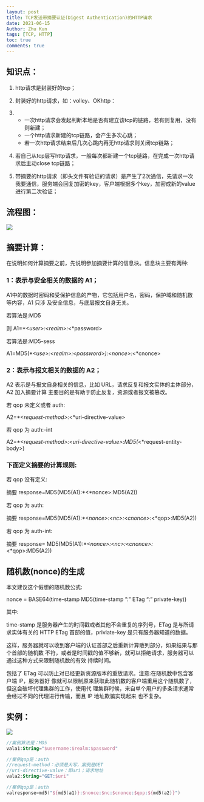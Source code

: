 ```yaml
---
layout: post
title: TCP发送带摘要认证(Digest Authentication)的HTTP请求
date: 2021-06-15
Author: Zhu Kun
tags: [TCP, HTTP]
toc: true
comments: true
---
```


## 知识点：

1. http请求是封装好的tcp；

2. 封装好的http请求，如：volley、OKhttp：

3. - 一次http请求会发起判断本地是否有建立该tcp的链路，若有则复用，没有则新建；
   - 一个http请求新建的tcp链路，会产生多次心跳；
   - 若一次http请求结束后几次心跳内再无http请求则关闭tcp链路；

4. 若自己从tcp层写http请求，一般每次都新建一个tcp链路，在完成一次http请求后主动close     tcp链路；

5. 带摘要的http请求（即头文件有验证的请求）是产生了2次通信，先请求一次我要通信，服务端会回复加密的key，客户端根据多个key，加密成新的value进行第二次验证；

## 流程图：

![](http://justzk.github.io/images/tcp-sends_http_request_with_digest_authentication/tcp-sends_http_request_with_digest_authentication-1.png)

## 摘要计算：

在说明如何计算摘要之前，先说明参加摘要计算的信息块。信息块主要有两种: 

### 1：表示与安全相关的数据的 A1；

A1中的数据时密码和受保护信息的产物，它包括用户名，密码，保护域和随机数等内容，A1 只涉 及安全信息，与底层报文自身无关。 

若算法是:MD5

则 A1=*<*user>:*<*realm>:*<*password>

 

若算法是:MD5-sess 

A1=MD5(*<*use>:*<*realm>:*<*password>):*<*nonce>:*<*cnonce>

 

### 2：表示与报文相关的数据的 A2；

A2 表示是与报文自身相关的信息，比如 URL，请求反复和报文实体的主体部分，A2 加入摘要计算 主要目的是有助于防止反复，资源或者报文被篡改。 

若 qop 未定义或者 auth: 

A2=*<*request-method>:*<*uri-directive-value>

 

若 qop 为 auth:-int

A2=*<*request-method>:*<*uri-directive-value>:MD5(*<*request-entity-body>)

 

### 下面定义摘要的计算规则:

若 qop 没有定义:

摘要 response=MD5(MD5(A1):*<*nonce>:MD5(A2)) 

 

若 qop 为 auth:

摘要 response=MD5(MD5(A1):*<*nonce>:*<*nc>:*<*cnonce>:*<*qop>:MD5(A2))

 

若 qop 为 auth-int:

摘要 response= MD5(MD5(A1):*<*nonce>:*<*nc>:*<*cnonce>:*<*qop>:MD5(A2)) 

 

## 随机数(nonce)的生成

本文建议这个假想的随机数公式: 

nonce = BASE64(time-stamp MD5(time-stamp ”:” ETag “:” private-key)) 

 

其中:

time-stamp 是服务器产生的时间戳或者其他不会重复的序列号，ETag 是与所请求实体有关的 HTTP ETag 首部的值，priviate-key 是只有服务器知道的数据。 

这样，服务器就可以收到客户端的认证首部之后重新计算散列部分，如果结果与那个首部的随机数 不符，或者是时间戳的值不够新，就可以拒绝请求，服务器可以通过这种方式来限制随机数的有效 持续时间。 

包括了 ETag 可以防止对已经更新资源版本的重放请求。注意:在随机数中包含客户端 IP，服务器好 像就可以限制原来获取此随机数的客户端重用这个随机数了，但这会破坏代理集群的工作，使用代 理集群时候，来自单个用户的多条请求通常会经过不同的代理进行传输，而且 IP 地址欺骗实现起来 也不复杂。 

 

## 实例：

![](http://justzk.github.io/images/tcp-sends_http_request_with_digest_authentication/tcp-sends_http_request_with_digest_authentication-2.png)

```kotlin
//案例算法是：MD5
vala1:String="$username:$realm:$password"

//案例qop是：auth
//request-method：必须是大写，案例是GET
//uri-directive-value：即uri；请求地址
vala2:String="GET:$uri"

//案例qop是：auth
valresponse=md5("${md5(a1)}:$nonce:$nc:$cnonce:$qop:${md5(a2)}")
```

